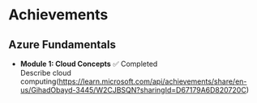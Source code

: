# Achievements

## Azure Fundamentals

- **Module 1: Cloud Concepts** ✅ Completed  
  Describe cloud computing(https://learn.microsoft.com/api/achievements/share/en-us/GihadObayd-3445/W2CJBSQN?sharingId=D67179A6D820720C)
